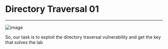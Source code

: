 # Directory Traversal 01
<hr>

![image](https://github.com/BlackAnon22/BlackAnon22.github.io/assets/67879936/a9458c82-72fd-400d-befc-0aeac9e8a5ec)

So, our task is to exploit the directory traversal vulnerability and get the key that solves the lab
